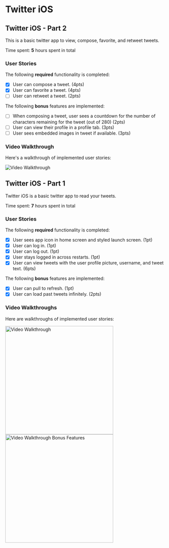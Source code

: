 # Twitter iOS
## Twitter iOS - Part 2

This is a basic twitter app to view, compose, favorite, and retweet tweets.

Time spent: **5** hours spent in total

### User Stories

The following **required** functionality is completed:

- [x] User can compose a tweet. (4pts)
- [x] User can favorite a tweet. (4pts)
- [ ] User can retweet a tweet. (2pts)

The following **bonus** features are implemented:

- [ ] When composing a tweet, user sees a countdown for the number of characters remaining for the tweet (out of 280) (2pts)
- [ ] User can view their profile in a profile tab. (3pts)
- [ ] User sees embedded images in tweet if available. (3pts)

### Video Walkthrough

Here's a walkthrough of implemented user stories:

<img src='twitter_part2.gif' title='Video Walkthrough' width='' alt='Video Walkthrough' />

## Twitter iOS - Part 1

Twitter iOS is a basic twitter app to read your tweets.

Time spent: **7** hours spent in total

### User Stories

The following **required** functionality is completed:

- [x] User sees app icon in home screen and styled launch screen. (1pt)
- [x] User can log in. (1pt)
- [x] User can log out. (1pt)
- [x] User stays logged in across restarts. (1pt)
- [x] User can view tweets with the user profile picture, username, and tweet text. (6pts)

The following **bonus** features are implemented:

- [x] User can pull to refresh. (1pt)
- [x] User can load past tweets infinitely. (2pts)

### Video Walkthroughs

Here are walkthroughs of implemented user stories:

<img src='twitter_ios_2.gif' title='Video Walkthrough' width='340' alt='Video Walkthrough' />
<img src='twitter_ios_more_tweets.gif' title='Video Walkthrough' width='340' alt='Video Walkthrough Bonus Features' />

